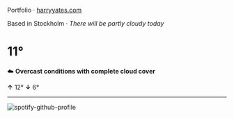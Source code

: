 Portfolio · [harryyates.com](https://harryyates.com)

<!-- WEATHER_START -->
Based in Stockholm · *There will be partly cloudy today*

# 11°
☁️ **Overcast conditions with complete cloud cover**

**↑** 12° **↓** 6°

---
<!-- WEATHER_END -->

<p align="left">
  <a>
    <img src="https://spotify-github-profile.kittinanx.com/api/view?uid=bigbello&cover_image=true&theme=natemoo-re&show_offline=true&background_color=121212&interchange=false&bar_color=53b14f&bar_color_cover=false" alt="spotify-github-profile">
  </a>
</p>
